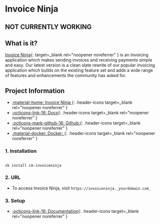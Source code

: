 # Invoice Ninja

## **NOT CURRENTLY WORKING**
## What is it?

[Invoice Ninja](https://www.invoiceninja.com/){: target=_blank rel="noopener noreferrer" } is an invoicing application which makes sending invoices and receiving payments simple and easy. Our latest version is a clean slate rewrite of our popular invoicing application which builds on the existing feature set and adds a wide range of features and enhancements the community has asked for.

## Project Information

- [:material-home: Invoice Ninja ](https://www.invoiceninja.com/){: .header-icons target=_blank rel="noopener noreferrer" }
- [:octicons-link-16: Docs](https://invoiceninja.github.io/docs/getting-started/){: .header-icons target=_blank rel="noopener noreferrer" }
- [:octicons-mark-github-16: Github:](https://github.com/invoiceninja/invoiceninja){: .header-icons target=_blank rel="noopener noreferrer" }
- [:material-docker: Docker: ](https://hub.docker.com/r/invoiceninja/invoiceninja){: .header-icons target=_blank rel="noopener noreferrer" }

### 1. Installation

``` shell

sb install cm-invoiceninja

```

### 2. URL

- To access Invoice Ninja, visit `https://invoiceninja._yourdomain.com_`

### 3. Setup

- [:octicons-link-16: Documentation](https://invoiceninja.github.io/docs/getting-started/){: .header-icons target=_blank rel="noopener noreferrer" }
